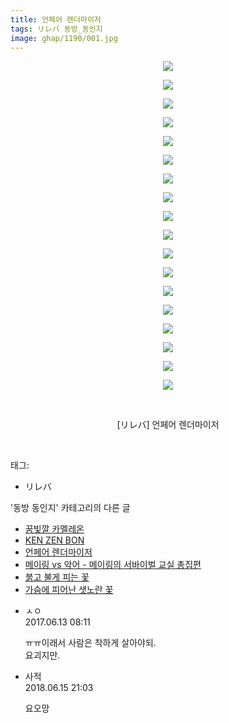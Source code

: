 ```yaml
---
title: 언페어 렌더마이저
tags: リレバ 동방_동인지
image: ghap/1190/001.jpg
---
```

<div class="article">
<p style="text-align: center; clear: none; float: none;"><img src="{{ site.nasurl }}/ghap/1190/001.jpg"/></p>
<p style="text-align: center; clear: none; float: none;"><img src="{{ site.nasurl }}/ghap/1190/002.jpg"/></p>
<p style="text-align: center; clear: none; float: none;"><img src="{{ site.nasurl }}/ghap/1190/003.jpg"/></p>
<p style="text-align: center; clear: none; float: none;"><img src="{{ site.nasurl }}/ghap/1190/004.jpg"/></p>
<p style="text-align: center; clear: none; float: none;"><img src="{{ site.nasurl }}/ghap/1190/005.jpg"/></p>
<p style="text-align: center; clear: none; float: none;"><img src="{{ site.nasurl }}/ghap/1190/006.jpg"/></p>
<p style="text-align: center; clear: none; float: none;"><img src="{{ site.nasurl }}/ghap/1190/007.jpg"/></p>
<p style="text-align: center; clear: none; float: none;"><img src="{{ site.nasurl }}/ghap/1190/008.jpg"/></p>
<p style="text-align: center; clear: none; float: none;"><img src="{{ site.nasurl }}/ghap/1190/009.jpg"/></p>
<p style="text-align: center; clear: none; float: none;"><img src="{{ site.nasurl }}/ghap/1190/010.jpg"/></p>
<p style="text-align: center; clear: none; float: none;"><img src="{{ site.nasurl }}/ghap/1190/011.jpg"/></p>
<p style="text-align: center; clear: none; float: none;"><img src="{{ site.nasurl }}/ghap/1190/012.jpg"/></p>
<p style="text-align: center; clear: none; float: none;"><img src="{{ site.nasurl }}/ghap/1190/013.jpg"/></p>
<p style="text-align: center; clear: none; float: none;"><img src="{{ site.nasurl }}/ghap/1190/014.jpg"/></p>
<p style="text-align: center; clear: none; float: none;"><img src="{{ site.nasurl }}/ghap/1190/015.jpg"/></p>
<p style="text-align: center; clear: none; float: none;"><img src="{{ site.nasurl }}/ghap/1190/016.jpg"/></p>
<p style="text-align: center; clear: none; float: none;"><img src="{{ site.nasurl }}/ghap/1190/017.jpg"/></p>
<p style="text-align: center; clear: none; float: none;"><img src="{{ site.nasurl }}/ghap/1190/018.jpg"/></p>
<p style="text-align: center; clear: none; float: none;"><br/></p>
<p style="text-align: center; clear: none; float: none;">[リレバ] 언페어 렌더마이저</p>
<p><br/></p>
</div><div class="tagTrail">
<p>태그: </p>
<ul>
<li>リレバ</li>
</ul>
</div><div class="another">
<p>'동방 동인지' 카테고리의 다른 글</p>
<ul>
<li><a href="/2016-07-28-ghap_1193">꿈빛깔 카멜레온</a></li>
<li><a href="/2016-07-28-ghap_1192">KEN ZEN BON</a></li>
<li><a href="/2016-07-28-ghap_1190">언페어 렌더마이저</a></li>
<li><a href="/2016-07-28-ghap_1189">메이링 vs 악어 - 메이링의 서바이벌 교실 총집편</a></li>
<li><a href="/2016-07-28-ghap_1188">붉고 불게 피는 꽃</a></li>
<li><a href="/2016-07-28-ghap_1187">가슴에 피어난 샛노란 꽃</a></li>
</ul>
</div><div class="cb_module cb_fluid">
<div class="cb_wrt cb_profile">
<div class="comment">
<ul>
<li class="cb_thumb_off" id="comment15012334">
<div class="cb_comment_area">
<div class="cb_info_area">
<div class="cb_section">
<span class="cb_nick_name">ㅅㅇ</span>
</div>
<div class="cb_section">
<span class="cb_date">2017.06.13 08:11 </span>
</div>
</div>
<div class="cb_dsc_comment">
<p class="cb_dsc">
											ㅠㅠ이래서 사람은 착하게 살아야되.<br/>
요괴지만.
										</p>
</div>
</div></li>
<li class="cb_thumb_off" id="comment15271239">
<div class="cb_comment_area">
<div class="cb_info_area">
<div class="cb_section">
<span class="cb_nick_name">사적</span>
</div>
<div class="cb_section">
<span class="cb_date">2018.06.15 21:03 </span>
</div>
</div>
<div class="cb_dsc_comment">
<p class="cb_dsc">
											요오망
										</p>
</div>
</div></li>
</ul>
</div>
</div><!-- commentList close -->
</div>